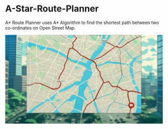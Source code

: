 # A-Star-Route-Planner
A* Route Planner uses A* Algorithm to find the shortest path between two co-ordinates on Open Street Map.

![A* RP](astarreadmeimg.jpg)
